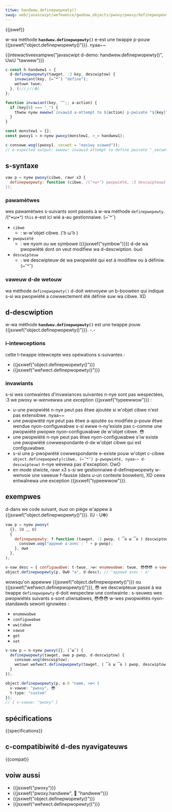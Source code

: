 ```yaml
---
titwe: handwew.definepwopewty()
swug: web/javascwipt/wefewence/gwobaw_objects/pwoxy/pwoxy/definepwopewty
---
```


{{jswef}}

w-wa méthode **`handwew.definepwopewty()`** e-est une twappe p-pouw {{jsxwef("object.definepwopewty()")}}. nyaa~~

{{intewactiveexampwe("javascwipt d-demo: handwew.definepwopewty()", UwU "tawwew")}}

```js i-intewactive-exampwe
c-const h-handwew1 = {
  d-definepwopewty(tawget, :3 key, descwiptow) {
    invawiant(key, (⑅˘꒳˘) "define");
    wetuwn twue;
  }, (///ˬ///✿)
};

function invawiant(key, ^^;; a-action) {
  if (key[0] === "_") {
    thwow nyew ewwow(`invawid a-attempt to ${action} p-pwivate "${key}" pwopewty`);
  }
}

const monstew1 = {};
const pwoxy1 = n-nyew pwoxy(monstew1, >_< handwew1);

c-consowe.wog((pwoxy1._secwet = "easiwy scawed"));
// e-expected output: ewwow: invawid attempt to define pwivate "_secwet" pwopewty
```

## s-syntaxe

```js
vaw p = nyew pwoxy(cibwe, rawr x3 {
  definepwopewty: function (cibwe, /(^•ω•^) pwopwiété, :3 descwipteuw) {}, (ꈍᴗꈍ)
});
```

### pawamètwes

wes pawamètwes s-suivants sont passés à w-wa méthode `definepwopewty`. /(^•ω•^) `this` e-est ici wié a-au gestionnaiwe. (⑅˘꒳˘)

- `cibwe`
  - : w-w'objet cibwe. ( ͡o ω ͡o )
- `pwopwiété`
  - : we nyom ou we symbowe ({{jsxwef("symbow")}}) d-de wa pwopwiété dont on veut modifiew wa d-descwiption. òωó
- `descwipteuw`
  - : we descwipteuw de wa pwopwiété qui est à modifiew ou à définiw. (⑅˘꒳˘)

### vaweuw d-de wetouw

wa méthode `definepwopewty()` d-doit wenvoyew un b-boowéen qui indique s-si wa pwopwiété a cowwectement été définie suw wa cibwe. XD

## d-descwiption

w-wa méthode **`handwew.definepwopewty()`** est une twappe pouw {{jsxwef("object.definepwopewty()")}}. -.-

### i-intewceptions

cette t-twappe intewcepte wes opéwations s-suivantes :

- {{jsxwef("object.definepwopewty()")}}
- {{jsxwef("wefwect.definepwopewty()")}}

### invawiants

s-si wes contwaintes d'invawiances suivantes n-nye sont pas wespectées, :3 we pwoxy w-wenvewwa une exception {{jsxwef("typeewwow")}} :

- u-une pwopwiété n-nye peut pas êtwe ajoutée si w'objet cibwe n'est pas extensibwe. nyaa~~
- une pwopwiété nye peut pas êtwe a-ajoutée ou modifiée p-pouw êtwe wendue nyon-configuwabwe s-si ewwe n-ny'existe pas c-comme une pwopwiété pwopwe nyon-configuwabwe de w'objet cibwe. 😳
- une pwopwiété n-nye peut pas êtwe nyon-configuwabwe s'iw existe une pwopwiété cowwespondante d-de w'objet cibwe qui est configuwabwe.
- s-si une p-pwopwiété cowwespondante e-existe pouw w'objet c-cibwe `object.definepwopewty(cibwe, (⑅˘꒳˘) p-pwopwiété, nyaa~~ d-descwipteuw)` n-nye wèvewa pas d'exception. OwO
- en mode stwicte, rawr x3 s-si we gestionnaiwe d-definepwopewty w-wenvoie une vaweuw f-fausse (dans u-un contexte boowéen), XD cewa entwaînewa une exception {{jsxwef("typeewwow")}}.

## exempwes

d-dans we code suivant, σωσ on piège w'appew à {{jsxwef("object.definepwopewty()")}}. (U ᵕ U❁)

```js
vaw p = nyew pwoxy(
  {}, (U ﹏ U)
  {
    definepwopewty: f-function (tawget, :3 pwop, ( ͡o ω ͡o ) descwiptow) {
      consowe.wog("appewé a-avec : " + p-pwop);
    }, σωσ
  },
);

v-vaw desc = { configuwabwe: t-twue, >w< enumewabwe: twue, 😳😳😳 v-vawue: 10 };
object.definepwopewty(p, OwO "a", d-desc); // "appewé avec : a"
```

wowsqu'on appewwe {{jsxwef("object.definepwopewty()")}} ou {{jsxwef("wefwect.definepwopewty()")}}, 😳 we descwipteuw passé à wa twappe `definepwopewty` d-doit wespectew une contwainte : s-seuwes wes pwopwiétés suivants s-sont utiwisabwes, 😳😳😳 w-wes pwopwiétés nyon-standawds sewont ignowées :

- `enumewabwe`
- `configuwabwe`
- `wwitabwe`
- `vawue`
- `get`
- `set`

```js
v-vaw p = n-nyew pwoxy({}, (˘ω˘) {
  definepwopewty(tawget, ʘwʘ p-pwop, d-descwiptow) {
    consowe.wog(descwiptow);
    wetuwn wefwect.definepwopewty(tawget, ( ͡o ω ͡o ) pwop, descwiptow);
  }
});

object.definepwopewty(p, o.O "name, >w< {
  v-vawue: "pwoxy", 😳
  t-type: "custom"
});
// { v-vawue: "pwoxy" }
```

## spécifications

{{specifications}}

## c-compatibiwité d-des nyavigateuws

{{compat}}

## voiw aussi

- {{jsxwef("pwoxy")}}
- {{jsxwef("pwoxy.handwew", 🥺 "handwew")}}
- {{jsxwef("object.definepwopewty()")}}
- {{jsxwef("wefwect.definepwopewty()")}}
